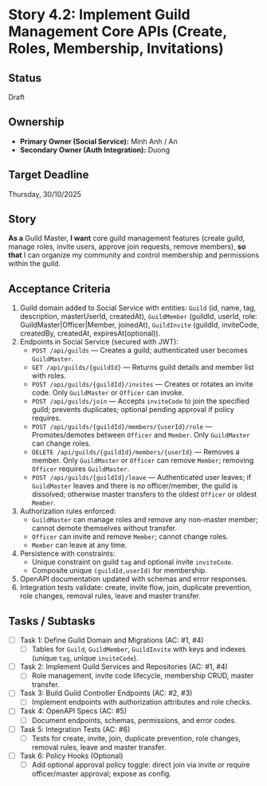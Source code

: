 # Story 4.2: Implement Guild Management Core APIs (Create, Roles, Membership, Invitations)

## Status

Draft

## Ownership

* **Primary Owner (Social Service):** Minh Anh / An
* **Secondary Owner (Auth Integration):** Duong

## Target Deadline

Thursday, 30/10/2025

## Story

**As a** Guild Master,
**I want** core guild management features (create guild, manage roles, invite users, approve join requests, remove members),
**so that** I can organize my community and control membership and permissions within the guild.

## Acceptance Criteria

1. Guild domain added to Social Service with entities: `Guild` (id, name, tag, description, masterUserId, createdAt), `GuildMember` (guildId, userId, role: GuildMaster|Officer|Member, joinedAt), `GuildInvite` (guildId, inviteCode, createdBy, createdAt, expiresAt(optional)).
2. Endpoints in Social Service (secured with JWT):
   - `POST /api/guilds` — Creates a guild; authenticated user becomes `GuildMaster`.
   - `GET /api/guilds/{guildId}` — Returns guild details and member list with roles.
   - `POST /api/guilds/{guildId}/invites` — Creates or rotates an invite code. Only `GuildMaster` or `Officer` can invoke.
   - `POST /api/guilds/join` — Accepts `inviteCode` to join the specified guild; prevents duplicates; optional pending approval if policy requires.
   - `POST /api/guilds/{guildId}/members/{userId}/role` — Promotes/demotes between `Officer` and `Member`. Only `GuildMaster` can change roles.
   - `DELETE /api/guilds/{guildId}/members/{userId}` — Removes a member. Only `GuildMaster` or `Officer` can remove `Member`; removing `Officer` requires `GuildMaster`.
   - `POST /api/guilds/{guildId}/leave` — Authenticated user leaves; if `GuildMaster` leaves and there is no officer/member, the guild is dissolved; otherwise master transfers to the oldest `Officer` or oldest `Member`.
3. Authorization rules enforced:
   - `GuildMaster` can manage roles and remove any non-master member; cannot demote themselves without transfer.
   - `Officer` can invite and remove `Member`; cannot change roles.
   - `Member` can leave at any time.
4. Persistence with constraints:
   - Unique constraint on guild `tag` and optional invite `inviteCode`.
   - Composite unique `(guildId,userId)` for membership.
5. OpenAPI documentation updated with schemas and error responses.
6. Integration tests validate: create, invite flow, join, duplicate prevention, role changes, removal rules, leave and master transfer.

## Tasks / Subtasks

- [ ] Task 1: Define Guild Domain and Migrations (AC: #1, #4)
  - [ ] Tables for `Guild`, `GuildMember`, `GuildInvite` with keys and indexes (unique `tag`, unique `inviteCode`).
- [ ] Task 2: Implement Guild Services and Repositories (AC: #1, #4)
  - [ ] Role management, invite code lifecycle, membership CRUD, master transfer.
- [ ] Task 3: Build Guild Controller Endpoints (AC: #2, #3)
  - [ ] Implement endpoints with authorization attributes and role checks.
- [ ] Task 4: OpenAPI Specs (AC: #5)
  - [ ] Document endpoints, schemas, permissions, and error codes.
- [ ] Task 5: Integration Tests (AC: #6)
  - [ ] Tests for create, invite, join, duplicate prevention, role changes, removal rules, leave and master transfer.
- [ ] Task 6: Policy Hooks (Optional)
  - [ ] Add optional approval policy toggle: direct join via invite or require officer/master approval; expose as config.
